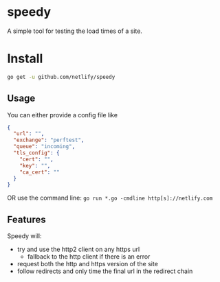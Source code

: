 # speedy
A simple tool for testing the load times of a site.

# Install
```sh
go get -u github.com/netlify/speedy
```

## Usage
You can either provide a config file like
``` json
{
  "url": "",
  "exchange": "perftest",
  "queue": "incoming",
  "tls_config": {
    "cert": "",
    "key": "",
    "ca_cert": ""
  }
}
```

OR use the command line: `go run *.go -cmdline http[s]://netlify.com`

## Features
Speedy will:
- try and use the http2 client on any https url
  -  fallback to the http client if there is an error
- request both the http and https version of the site
- follow redirects and only time the final url in the redirect chain
